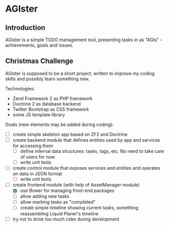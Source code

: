 AGIster
=======

Introduction
------------

AGIster is a simple TODO management tool, presenting tasks in as "AGIs" - achievements, goals and issues.

Christmas Challenge
-------------------

AGIster is supposed to be a short project, written to improve my coding skills and possibly learn something new.

Technologies:

* Zend Framework 2 as PHP framework
* Doctrine 2 as database backend
* Twitter Bootstrap as CSS framework
* some JS template library

Goals (new elements may be added during coding):

- [ ] create simple skeleton app based on ZF2 and Doctrine
- [ ] create backend module that defines entities used by app and services for accessing them
    - [ ] define internal data structures: tasks, tags, etc. No need to take care of users for now.
    - [ ] write unit tests
- [ ] create control module that exposes services and entities and operates on data in JSON format
    - [ ] write unit tests
- [ ] create frontend module (with help of AssetManager module)
    - [X] use Bower for managing front-end packages
    - [ ] allow adding new tasks
    - [ ] allow marking tasks as "completed"
    - [ ] create simple timeline showing current tasks, something reassembling Liquid Planer's timeline
- [ ] try not to drink too much coke during development